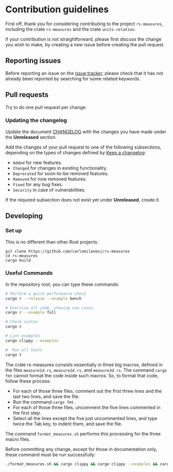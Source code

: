 # Contribution guidelines

First off, thank you for considering contributing to the project `rs-measures`, including the crate `rs-measures` and the crate `units-relation`.

If your contribution is not straightforward, please first discuss the change you wish to make, by creating a new issue before creating the pull request.

## Reporting issues

Before reporting an issue on the [issue tracker](https://github.com/carlomilanesi/rs-measures/issues), please check that it has not already been reported by searching for some related keywords.

## Pull requests

Try to do one pull request per change.

### Updating the changelog

Update the document [CHANGELOG](https://github.com/carlomilanesi/rs-measures/blob/master/CHANGELOG.md) with the changes you have made under the **Unreleased** section.

Add the changes of your pull request to one of the following subsections, depending on the types of changes defined by [Keep a changelog](https://keepachangelog.com/en/1.0.0/):
- `Added` for new features.
- `Changed` for changes in existing functionality.
- `Deprecated` for soon-to-be removed features.
- `Removed` for now removed features.
- `Fixed` for any bug fixes.
- `Security` in case of vulnerabilities.

If the required subsection does not exist yet under **Unreleased**, create it.

## Developing

### Set up

This is no different than other Rust projects.

```shell
git clone https://github.com/carlomilanesi/rs-measures
cd rs-measures
cargo build
```

### Useful Commands

In the repository root, you can type these commands:

```sh
# Perform a quick performance check
cargo r --release --example bench

# Exercise all code, showing use cases.
cargo r --example full

# Check syntax
cargo c

# Lint examples
cargo clippy --examples

#  Run all tests
cargo t
```

The crate rs-measures consists essentially in three big macros, defined in the files `measure1d.rs`, `measure2d.rs`, and `measure3d.rs`.
The command `cargo fmt` cannot format the code inside such macros.
So, to format that code, follow these process:
* For each of those three files, comment out the first three lines and the last two lines, and save the file.
* Run the command `cargo fmt`.
* For each of those three files, uncomment the five lines commented in the first step.
* Select all the lines except the five just uncommented lines, and type twice the Tab key, to indent them, and save the file.

The command `format_measures.sh` performs this processing for the three macro files.

Before committing any change, except for those in documentation only, these command must be run successfully:
```sh
./format_measures.sh && cargo clippy && cargo clippy --examples && cargo t && echo OK
```

